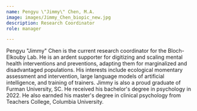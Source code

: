 ```yaml
---
name: Pengyu \"Jimmy\" Chen, M.A.
image: images/Jimmy_Chen_biopic_new.jpg
description: Research Coordinator
role: manager

---
```


Pengyu "Jimmy" Chen is the current research coordinator for the Bloch-Elkouby Lab. He is an ardent supporter for digitizing and scaling mental health interventions and preventions, adapting them for marginalized and disadvantaged populations. His interests include ecological momentary assessment and intervention, large language models of artificial intelligence, and training of trainers. Jimmy is also a proud graduate of Furman University, SC. He received his bachelor's degree in psychology in 2022. He also earnded his master's degree in clinical psychology from Teachers College, Columbia University. 